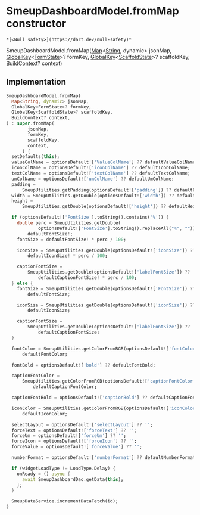


# SmeupDashboardModel.fromMap constructor




    *[<Null safety>](https://dart.dev/null-safety)*



SmeupDashboardModel.fromMap([Map](https://api.flutter.dev/flutter/dart-core/Map-class.html)&lt;[String](https://api.flutter.dev/flutter/dart-core/String-class.html), dynamic> jsonMap, [GlobalKey](https://api.flutter.dev/flutter/widgets/GlobalKey-class.html)&lt;[FormState](https://api.flutter.dev/flutter/widgets/FormState-class.html)>? formKey, [GlobalKey](https://api.flutter.dev/flutter/widgets/GlobalKey-class.html)&lt;[ScaffoldState](https://api.flutter.dev/flutter/material/ScaffoldState-class.html)>? scaffoldKey, [BuildContext](https://api.flutter.dev/flutter/widgets/BuildContext-class.html)? context)





## Implementation

```dart
SmeupDashboardModel.fromMap(
  Map<String, dynamic> jsonMap,
  GlobalKey<FormState>? formKey,
  GlobalKey<ScaffoldState>? scaffoldKey,
  BuildContext? context,
) : super.fromMap(
        jsonMap,
        formKey,
        scaffoldKey,
        context,
      ) {
  setDefaults(this);
  valueColName = optionsDefault!['ValueColName'] ?? defaultValueColName;
  iconColName = optionsDefault!['iconColName'] ?? defaultIconColName;
  textColName = optionsDefault!['textColName'] ?? defaultTextColName;
  umColName = optionsDefault!['umColName'] ?? defaultUmColName;
  padding =
      SmeupUtilities.getPadding(optionsDefault!['padding']) ?? defaultPadding;
  width = SmeupUtilities.getDouble(optionsDefault!['width']) ?? defaultWidth;
  height =
      SmeupUtilities.getDouble(optionsDefault!['height']) ?? defaultHeight;

  if (optionsDefault!['FontSize'].toString().contains('%')) {
    double perc = SmeupUtilities.getDouble(
            optionsDefault!['FontSize'].toString().replaceAll("%", "")) ??
        defaultFontSize!;
    fontSize = defaultFontSize! * perc / 100;

    iconSize = SmeupUtilities.getDouble(optionsDefault!['iconSize']) ??
        defaultIconSize! * perc / 100;

    captionFontSize =
        SmeupUtilities.getDouble(optionsDefault!['labelFontSize']) ??
            defaultCaptionFontSize! * perc / 100;
  } else {
    fontSize = SmeupUtilities.getDouble(optionsDefault!['FontSize']) ??
        defaultFontSize;

    iconSize = SmeupUtilities.getDouble(optionsDefault!['iconSize']) ??
        defaultIconSize;

    captionFontSize =
        SmeupUtilities.getDouble(optionsDefault!['labelFontSize']) ??
            defaultCaptionFontSize;
  }

  fontColor = SmeupUtilities.getColorFromRGB(optionsDefault!['fontColor']) ??
      defaultFontColor;

  fontBold = optionsDefault!['bold'] ?? defaultFontBold;

  captionFontColor =
      SmeupUtilities.getColorFromRGB(optionsDefault!['captionFontColor']) ??
          defaultCaptionFontColor;

  captionFontBold = optionsDefault!['captionBold'] ?? defaultCaptionFontBold;

  iconColor = SmeupUtilities.getColorFromRGB(optionsDefault!['iconColor']) ??
      defaultIconColor;

  selectLayout = optionsDefault!['selectLayout'] ?? '';
  forceText = optionsDefault!['forceText'] ?? '';
  forceUm = optionsDefault!['forceUm'] ?? '';
  forceIcon = optionsDefault!['forceIcon'] ?? '';
  forceValue = optionsDefault!['forceValue'] ?? '';

  numberFormat = optionsDefault!['numberFormat'] ?? defaultNumberFormat;

  if (widgetLoadType != LoadType.Delay) {
    onReady = () async {
      await SmeupDashboardDao.getData(this);
    };
  }

  SmeupDataService.incrementDataFetch(id);
}
```







